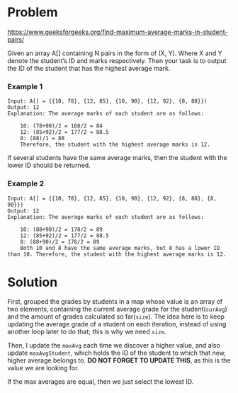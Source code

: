 # Problem
https://www.geeksforgeeks.org/find-maximum-average-marks-in-student-pairs/

Given an array A[] containing N pairs in the form of (X, Y). Where X and Y denote the student’s ID and marks respectively. Then your task is to output the ID of the student that has the highest average mark.

### Example 1
    Input: A[] = {{10, 78}, {12, 85}, {10, 90}, {12, 92}, {8, 88}})
    Output: 12
    Explanation: The average marks of each student are as follows:

        10: (78+90)/2 = 168/2 = 84
        12: (85+92)/2 = 177/2 = 88.5
        8: (88)/1 = 88
        Therefore, the student with the highest average marks is 12.

If several students have the same average marks, then the student with the lower ID should be returned.

### Example 2
    Input: A[] = {{10, 78}, {12, 85}, {10, 90}, {12, 92}, {8, 88}, {8, 90}})
    Output: 12
    Explanation: The average marks of each student are as follows:

        10: (88+90)/2 = 178/2 = 89
        12: (85+92)/2 = 177/2 = 88.5
        8: (88+90)/2 = 178/2 = 89
        Both 10 and 8 have the same average marks, but 8 has a lower ID than 10. Therefore, the student with the highest average marks is 12.
# Solution
First, grouped the grades by students in a map whose value is an array of two elements, containing the current average grade for the student(`curAvg`) and the amount of grades calculated so far(`size`). The idea here is to keep updating the average grade of a student on each iteration, instead of using another loop later to do that; this is why we need `size`.

Then, I update the `maxAvg` each time we discover a higher value, and also update `maxAvgStudent`, which holds the ID of the student to which that new, higher average belongs to. **DO NOT FORGET TO UPDATE THIS**, as this is the value we are looking for. 

If the max averages are equal, then we just select the lowest ID.